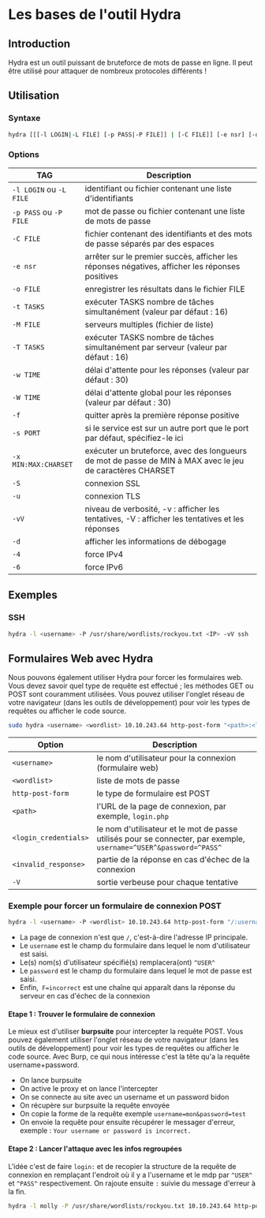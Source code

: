 # Les bases de l'outil Hydra

## Introduction

Hydra est un outil puissant de bruteforce de mots de passe en ligne. Il peut être utilisé pour attaquer de nombreux protocoles différents !

## Utilisation

### Syntaxe

```bash
hydra [[[-l LOGIN|-L FILE] [-p PASS|-P FILE]] | [-C FILE]] [-e nsr] [-o FILE] [-t TASKS] [-M FILE [-T TASKS]] [-w TIME] [-W TIME] [-f] [-s PORT] [-x MIN:MAX:CHARSET] [-SuvVd46] [service://server[:PORT][/OPT]]
```

### Options

TAG | Description
--- | ---
`-l LOGIN` ou `-L FILE` | identifiant ou fichier contenant une liste d'identifiants
`-p PASS` ou `-P FILE` | mot de passe ou fichier contenant une liste de mots de passe
`-C FILE` | fichier contenant des identifiants et des mots de passe séparés par des espaces
`-e nsr` | arrêter sur le premier succès, afficher les réponses négatives, afficher les réponses positives
`-o FILE` | enregistrer les résultats dans le fichier FILE
`-t TASKS` | exécuter TASKS nombre de tâches simultanément (valeur par défaut : 16)
`-M FILE` | serveurs multiples (fichier de liste)
`-T TASKS` | exécuter TASKS nombre de tâches simultanément par serveur (valeur par défaut : 16)
`-w TIME` | délai d'attente pour les réponses (valeur par défaut : 30)
`-W TIME` | délai d'attente global pour les réponses (valeur par défaut : 30)
`-f` | quitter après la première réponse positive
`-s PORT` | si le service est sur un autre port que le port par défaut, spécifiez-le ici
`-x MIN:MAX:CHARSET` | exécuter un bruteforce, avec des longueurs de mot de passe de MIN à MAX avec le jeu de caractères CHARSET
`-S` | connexion SSL
`-u` | connexion TLS
`-vV` | niveau de verbosité, -v : afficher les tentatives, -V : afficher les tentatives et les réponses
`-d` | afficher les informations de débogage
`-4` | force IPv4
`-6` | force IPv6



## Exemples

### SSH

```bash
hydra -l <username> -P /usr/share/wordlists/rockyou.txt <IP> -vV ssh
```
## Formulaires Web avec Hydra

Nous pouvons également utiliser Hydra pour forcer les formulaires web. Vous devez savoir quel type de requête est effectué ; les méthodes GET ou POST sont couramment utilisées. Vous pouvez utiliser l'onglet réseau de votre navigateur (dans les outils de développement) pour voir les types de requêtes ou afficher le code source.

```bash	
sudo hydra <username> <wordlist> 10.10.243.64 http-post-form "<path>:<login_credentials>:<invalid_response>"
```

Option | Description
--- | ---
`<username>` | le nom d'utilisateur pour la connexion (formulaire web)
`<wordlist>` | liste de mots de passe
`http-post-form`| le type de formulaire est POST
`<path>` | l'URL de la page de connexion, par exemple, `login.php`
`<login_credentials>` | le nom d'utilisateur et le mot de passe utilisés pour se connecter, par exemple, `username=^USER^&password=^PASS^`
`<invalid_response>` | partie de la réponse en cas d'échec de la connexion
`-V` | sortie verbeuse pour chaque tentative

### Exemple pour forcer un formulaire de connexion POST

```bash
hydra -l <username> -P <wordlist> 10.10.243.64 http-post-form "/:username=^USER^&password=^PASS^:F=incorrect" -V
```

* La page de connexion n'est que `/`, c'est-à-dire l'adresse IP principale.
* Le `username` est le champ du formulaire dans lequel le nom d'utilisateur est saisi.
* Le(s) nom(s) d'utilisateur spécifié(s) remplacera(ont) `^USER^`
* Le `password` est le champ du formulaire dans lequel le mot de passe est saisi.
* Enfin,` F=incorrect` est une chaîne qui apparaît dans la réponse du serveur en cas d'échec de la connexion

#### Etape 1 : Trouver le formulaire de connexion

Le mieux est d'utiliser **burpsuite** pour intercepter la requête POST. Vous pouvez également utiliser l'onglet réseau de votre navigateur (dans les outils de développement) pour voir les types de requêtes ou afficher le code source. Avec Burp, ce qui nous intéresse c'est la tête qu'a la requête username+password.

* On lance burpsuite
* On active le proxy et on lance l'intercepter
* On se connecte au site avec un username et un password bidon
* On récupère sur burpsuite la requête envoyée
* On copie la forme de la requête exemple `username=mon&password=test`
* On envoie la requête pour ensuite récupérer le messager d'erreur, exemple : `Your username or password is incorrect.`

#### Etape 2 : Lancer l'attaque avec les infos regroupées

L'idée c'est de faire `login:` et de recopier la structure de la requête de connexion en remplaçant l'endroit où il y a l'username et le mdp par `^USER^` et `^PASS^` respectivement. On rajoute ensuite `:` suivie du message d'erreur à la fin.

```bash
hydra -l molly -P /usr/share/wordlists/rockyou.txt 10.10.243.64 http-post-form "/login:username=^USER^&password=^PASS^:Your username or password is incorrect." -V
```

